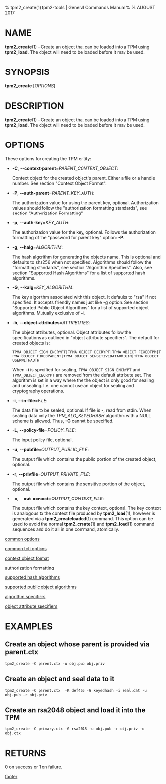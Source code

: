 % tpm2_create(1) tpm2-tools | General Commands Manual
%
% AUGUST 2017

# NAME

**tpm2_create**(1) - Create an object that can be loaded into a TPM using **tpm2_load**.
The object will need to be loaded before it may be used.

# SYNOPSIS

**tpm2_create** [*OPTIONS*]

# DESCRIPTION

**tpm2_create**(1) - Create an object that can be loaded into a TPM using **tpm2_load**.
The object will need to be loaded before it may be used.

# OPTIONS

These options for creating the TPM entity:

  * **-C**, **--context-parent**=_PARENT\_CONTEXT\_OBJECT_:

    Context object for the created object's parent. Either a file or a handle
    number. See section "Context Object Format".

  * **-P**, **--auth-parent**=_PARENT\_KEY\_AUTH_:

    The authorization value for using the parent key, optional.
    Authorization values should follow the "authorization formatting standards",
    see section "Authorization Formatting".

  * **-p**, **--auth-key**=_KEY\_AUTH_:

    The authorization value for the key, optional.
    Follows the authorization formatting of the
    "password for parent key" option: **-P**.

  * **-g**, **--halg**=_ALGORITHM_:

    The hash algorithm for generating the objects name. This is optional
    and defaults to sha256 when not specified. Algorithms should follow the
    "formatting standards", see section "Algorithm Specifiers".
    Also, see section "Supported Hash Algorithms" for a list of supported
    hash algorithms.

  * **-G**, **--kalg**=_KEY\_ALGORITHM_:

    The key algorithm associated with this object. It defaults to "rsa" if not
    specified.
    It accepts friendly names just like -g option.
    See section "Supported Public Object Algorithms" for a list
    of supported object algorithms. Mutually exclusive of **-i**.

  * **-b**, **--object-attributes**=_ATTRIBUTES_:

    The object attributes, optional. Object attributes follow the specifications
    as outlined in "object attribute specifiers". The default for created objects is:

    `TPMA_OBJECT_SIGN_ENCRYPT|TPMA_OBJECT_DECRYPT|TPMA_OBJECT_FIXEDTPM|TPMA_OBJECT_FIXEDPARENT|TPMA_OBJECT_SENSITIVEDATAORIGIN|TPMA_OBJECT_USERWITHAUTH`

    When **-i** is specified for sealing, `TPMA_OBJECT_SIGN_ENCRYPT` and `TPMA_OBJECT_DECRYPT`
    are removed from the default attribute set.
    The algorithm is set in a way where the the object is only good for sealing and unsealing.
    I.e. one cannot use an object for sealing and cryptography
    operations.

  * **-i**, **--in-file**=_FILE_:

    The data file to be sealed, optional. If file is -, read from stdin.
    When sealing data only the _TPM\_ALG\_KEYEDHASH_ algorithm with a NULL scheme is allowed.
    Thus, **-G** cannot be specified.

  * **-L**, **--policy-file**=_POLICY\_FILE_:

    The input policy file, optional.

  * **-u**, **--pubfile**=_OUTPUT\_PUBLIC\_FILE_:

    The output file which contains the public portion of the created object, optional.

  * **-r**, **--privfile**=_OUTPUT\_PRIVATE\_FILE_:

    The output file which contains the sensitive portion of the object, optional.

  * **-o**, **--out-context**=_OUTPUT\_CONTEXT\_FILE_:

    The output file which contains the key context, optional. The key context is analogous to the context
    file produced by **tpm2_load**(1), however is generated via a **tpm2_createloaded**(1) command. This option
    can be used to avoid the normal **tpm2_create**(1) and **tpm2_load**(1) command sequences and do it all in one
    command, atomically.


[common options](common/options.md)

[common tcti options](common/tcti.md)

[context object format](common/ctxobj.md)

[authorization formatting](common/authorizations.md)

[supported hash algorithms](common/hash.md)

[supported public object algorithms](common/object-alg.md)

[algorithm specifiers](common/alg.md)

[object attribute specifiers](common/object-attrs.md)

# EXAMPLES

## Create an object whose parent is provided via parent.ctx
```
tpm2_create -C parent.ctx -u obj.pub obj.priv
```

## Create an object and seal data to it
```
tpm2_create -C parent.ctx  -K def456 -G keyedhash -i seal.dat -u obj.pub -r obj.priv
```

## Create an rsa2048 object and load it into the TPM
```
tpm2_create -C primary.ctx -G rsa2048 -u obj.pub -r obj.priv -o obj.ctx
```

# RETURNS

0 on success or 1 on failure.

[footer](common/footer.md)
